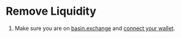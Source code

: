 # Remove Liquidity

1. Make sure you are on [basin.exchange](https://basin.exchange/) and [connect your wallet](../basics/connect-wallet.md).

